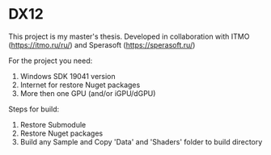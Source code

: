 # DX12

This project is my master's thesis. Developed in collaboration with ITMO (https://itmo.ru/ru/) and Sperasoft (https://sperasoft.ru/)

For the project you need:
 1. Windows SDK 19041 version
 2. Internet for restore Nuget packages
 3. More then one GPU (and/or iGPU/dGPU)
 
Steps for build:
  1. Restore Submodule
  2. Restore Nuget packages
  3. Build any Sample and Copy 'Data' and 'Shaders' folder to build directory
